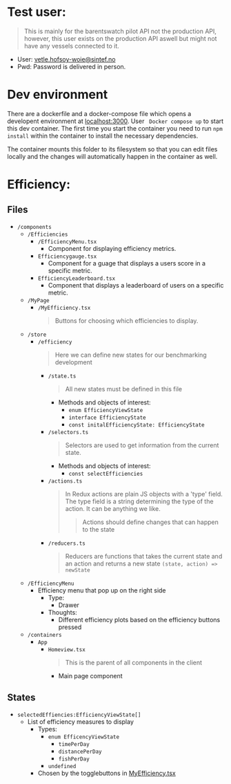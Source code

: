 # Test user:
> This is mainly for the barentswatch pilot API not the production API, however, this user exists on  the production API aswell but might not have any vessels connected to it.

- User: vetle.hofsoy-woie@sintef.no
- Pwd: Password is delivered in person.

# Dev environment
There are a dockerfile and a docker-compose file which opens a developent environment at [localhost:3000](http://localhost:3000). User ``` Docker compose up``` to start this dev container. The first time you start the container you need to run ```npm install``` within the container to install the necessary dependencies.

The container mounts this folder to its filesystem so that you can edit files locally and the changes will automatically happen in the container as well.
# Efficiency:
## Files
- ```/components```
  - ```/Efficiencies```
    - ```/EfficiencyMenu.tsx```
      - Component for displaying efficiency metrics.
    - ```Efficiencygauge.tsx```
      - Component for a guage that displays a users score in a specific metric.
    - ```EfficiencyLeaderboard.tsx```
      - Component that displays a leaderboard of users on a specific metric.
  - ```/MyPage```
    - ```/MyEfficiency.tsx```
      > Buttons for choosing which efficiencies to display.
  - ```/store```
    - ```/efficiency```
        > Here we can define new states for our benchmarking development
      - ```/state.ts```
        > All new states must be defined in this file
        - Methods and objects of interest:
          - ```enum EfficiencyViewState```
          - ```interface EfficiencyState```
          - ```const initalEfficiencyState: EfficiencyState```
      - ```/selectors.ts```
        > Selectors are used to get information from the current state.
        - Methods and objects of interest:
          - ```const selectEfficiencies```
      - ```/actions.ts```
        > In Redux actions are plain JS objects with a 'type' field.  The type field is a string determining the type of the action. It can be anything we like.
        >>Actions should define changes that can happen to the state
      - ```/reducers.ts```
        > Reducers are functions that takes the current state and an action and returns a new state ```(state, action) => newState```
  - ```/EfficiencyMenu```
    - Efficiency menu that pop up on the right side
      - Type:
        - Drawer
      - Thoughts:
        - Different efficiency plots based on the efficiency buttons pressed
  - ```/containers```
    - ```App```
      - ```Homeview.tsx```
        > This is the parent of all components in the client
        - Main page component

## States
- ```selectedEffiencies:EfficiencyViewState[]```
  - List of efficiency measures to display
      - Types:
        - ```enum EfficencyViewState```
          - ```timePerDay```
          - ```distancePerDay```
          - ```fishPerDay```
        - ```undefined```
    - Chosen by the togglebuttons in [MyEfficiency.tsx](./fhf-datafangst-client/src/components/MyPage/MyEfficiency.tsx)
